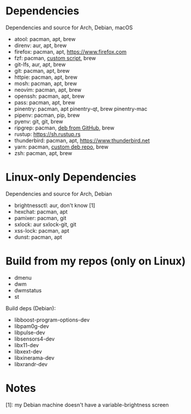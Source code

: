 # Dependencies

Dependencies and source for Arch, Debian, macOS

- atool: pacman, apt, brew
- direnv: aur, apt, brew
- firefox: pacman, apt, <https://www.firefox.com>
- fzf: pacman, [custom script](https://github.com/junegunn/fzf#using-git), brew
- git-lfs, aur, apt, brew
- git: pacman, apt, brew
- httpie: pacman, apt, brew
- mosh: pacman, apt, brew
- neovim: pacman, apt, brew
- openssh: pacman, apt, brew
- pass: pacman, apt, brew
- pinentry: pacman, apt pinentry-qt, brew pinentry-mac
- pipenv: pacman, pip, brew
- pyenv: git, git, brew
- ripgrep: pacman, [deb from GitHub](https://github.com/BurntSushi/ripgrep/releases), brew
- rustup: <https://sh.rustup.rs>
- thunderbird: pacman, apt, <https://www.thunderbird.net>
- yarn: pacman, [custom deb repo](https://yarnpkg.com/en/docs/install#debian-stable), brew
- zsh: pacman, apt, brew

# Linux-only Dependencies

Dependencies and source for Arch, Debian

- brightnessctl: aur, don't know \[1\]
- hexchat: pacman, apt
- pamixer: pacman, git
- sxlock: aur sxlock-git, git
- xss-lock: pacman, apt
- dunst: pacman, apt

# Build from my repos (only on Linux)

- dmenu
- dwm
- dwmstatus
- st

Build deps (Debian):

- libboost-program-options-dev
- libpam0g-dev
- libpulse-dev
- libsensors4-dev
- libx11-dev
- libxext-dev
- libxinerama-dev
- libxrandr-dev

# Notes

\[1\]: my Debian machine doesn't have a variable-brightness screen
